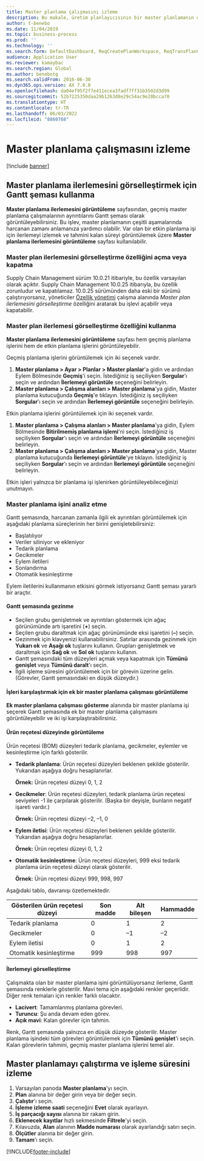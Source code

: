 ```yaml
---
title: Master planlama çalışmasını izleme
description: Bu makale, üretim planlayıcısının bir master planlamanın devam edip etmediğini nasıl görebileceğini açıklar.
author: t-benebo
ms.date: 11/04/2019
ms.topic: business-process
ms.prod: ''
ms.technology: ''
ms.search.form: DefaultDashboard, ReqCreatePlanWorkspace, ReqTransPlanCard, SysQueryForm, InventItemIdLookupSimple, ReqLog, ReqProcessTaskTrace
audience: Application User
ms.reviewer: kamaybac
ms.search.region: Global
ms.author: benebotg
ms.search.validFrom: 2016-06-30
ms.dyn365.ops.version: AX 7.0.0
ms.openlocfilehash: da04ef95f2f7e411ecea3fadf7ff31b3502d3d99
ms.sourcegitcommit: 52b7225350daa29b1263d8e29c54ac9e20bcca70
ms.translationtype: HT
ms.contentlocale: tr-TR
ms.lasthandoff: 06/03/2022
ms.locfileid: "8860768"
---
```

# <a name="monitor-a-master-planning-run"></a>Master planlama çalışmasını izleme

[!include [banner](../../includes/banner.md)]

## <a name="use-a-gantt-chart-to-visualize-master-planning-progress"></a>Master planlama ilerlemesini görselleştirmek için Gantt şeması kullanma

**Master planlama ilerlemesini görüntüleme** sayfasından, geçmiş master planlama çalışmalarının ayrıntılarını Gantt şeması olarak görüntüleyebilirsiniz. Bu işlev, master planlamanın çeşitli aşamalarında harcanan zamanı anlamanıza yardımcı olabilir. Var olan bir etkin planlama işi için ilerlemeyi izlemek ve tahmini kalan süreyi görüntülemek üzere **Master planlama ilerlemesini görüntüleme** sayfası kullanılabilir.

### <a name="turn-the-master-plan-progress-visualization-feature-on-or-off"></a>Master plan ilerlemesini görselleştirme özelliğini açma veya kapatma

Supply Chain Management sürüm 10.0.21 itibariyle, bu özellik varsayılan olarak açıktır. Supply Chain Management 10.0.25 itibarıyla, bu özellik zorunludur ve kapatılamaz. 10.0.25 sürümünden daha eski bir sürümü çalıştırıyorsanız, yöneticiler [Özellik yönetimi](../../../fin-ops-core/fin-ops/get-started/feature-management/feature-management-overview.md) çalışma alanında *Master plan ilerlemesini görselleştirme* özelliğini aratarak bu işlevi açabilir veya kapatabilir.

### <a name="use-the-master-plan-progress-visualization-feature"></a>Master plan ilerlemesi görselleştirme özelliğini kullanma

**Master planlama ilerlemesini görüntüleme** sayfası hem geçmiş planlama işlerini hem de etkin planlama işlerini görüntüleyebilir. 

Geçmiş planlama işlerini görüntülemek için iki seçenek vardır. 

1. **Master planlama \> Ayar \> Planlar \> Master planlar**'a gidin ve ardından Eylem Bölmesinde **Geçmiş**'i seçin. İstediğiniz iş seçiliyken **Sorgular**'ı seçin ve ardından **İlerlemeyi görüntüle** seçeneğini belirleyin.
1. **Master planlama \> Çalışma alanları \> Master planlama**'ya gidin, Master planlama kutucuğunda **Geçmiş**'e tıklayın. İstediğiniz iş seçiliyken **Sorgular**'ı seçin ve ardından **İlerlemeyi görüntüle** seçeneğini belirleyin.

Etkin planlama işlerini görüntülemek için iki seçenek vardır. 
1. **Master planlama \> Çalışma alanları \> Master planlama**'ya gidin, Eylem Bölmesinde **Bitirilmemiş planlama işlemi**'ni seçin. İstediğiniz iş seçiliyken **Sorgular**'ı seçin ve ardından **İlerlemeyi görüntüle** seçeneğini belirleyin.
1. **Master planlama \> Çalışma alanları \> Master planlama**'ya gidin, Master planlama kutucuğunda **İlerlemeyi görüntüle**'ye tıklayın. İstediğiniz iş seçiliyken **Sorgular**'ı seçin ve ardından **İlerlemeyi görüntüle** seçeneğini belirleyin.

Etkin işleri yalnızca bir planlama işi işlenirken görüntüleyebileceğinizi unutmayın.

### <a name="analyze-a-master-planning-job"></a>Master planlama işini analiz etme

Gantt şemasında, harcanan zamanla ilgili ek ayrıntıları görüntülemek için aşağıdaki planlama süreçlerinin her birini genişletebilirsiniz:

- Başlatılıyor
- Veriler siliniyor ve ekleniyor
- Tedarik planlama
- Gecikmeler
- Eylem iletileri
- Sonlandırma
- Otomatik kesinleştirme

Eylem iletilerini kullanmanın etkisini görmek istiyorsanız Gantt şeması yararlı bir araçtır.

#### <a name="navigation-in-the-gantt-chart"></a>Gantt şemasında gezinme

- Seçilen grubu genişletmek ve ayrıntıları göstermek için ağaç görünümünde artı işaretini (**+**) seçin.
- Seçilen grubu daraltmak için ağaç görünümünde eksi işaretini (**–**) seçin.
- Gezinmek için klavyenizi kullanabilirsiniz. Satırlar arasında gezinmek için **Yukarı ok** ve **Aşağı ok** tuşlarını kullanın. Grupları genişletmek ve daraltmak için **Sağ ok** ve **Sol ok** tuşlarını kullanın.
- Gantt şemasındaki tüm düzeyleri açmak veya kapatmak için **Tümünü genişlet** veya **Tümünü daralt**'ı seçin.
- İlgili işleme süresini görüntülemek için bir görevin üzerine gelin. (Görevler, Gantt şemasındaki en düşük düzeydir.)

#### <a name="view-an-additional-master-planning-run-to-compare-jobs"></a>İşleri karşılaştırmak için ek bir master planlama çalışması görüntüleme

**Ek master planlama çalışması gösterme** alanında bir master planlama işi seçerek Gantt şemasında ek bir master planlama çalışmasını görüntüleyebilir ve iki işi karşılaştırabilirsiniz.

#### <a name="bom-level-display"></a>Ürün reçetesi düzeyinde görüntüleme

Ürün reçetesi (BOM) düzeyleri tedarik planlama, gecikmeler, eylemler ve kesinleştirme için farklı gösterilir.

- **Tedarik planlama**: Ürün reçetesi düzeyleri beklenen şekilde gösterilir. Yukarıdan aşağıya doğru hesaplanırlar.

    **Örnek:** Ürün reçetesi düzeyi 0, 1, 2

- **Gecikmeler**: Ürün reçetesi düzeyleri, tedarik planlama ürün reçetesi seviyeleri -1 ile çarpılarak gösterilir. (Başka bir deyişle, bunların negatif işareti vardır.)

    **Örnek:** Ürün reçetesi düzeyi –2, –1, 0

- **Eylem iletisi**: Ürün reçetesi düzeyleri beklenen şekilde gösterilir. Yukarıdan aşağıya doğru hesaplanırlar.

    **Örnek:** Ürün reçetesi düzeyi 0, 1, 2

- **Otomatik kesinleştirme**: Ürün reçetesi düzeyleri, 999 eksi tedarik planlama ürün reçetesi düzeyi olarak gösterilir.

    **Örnek:** Ürün reçetesi düzeyi 999, 998, 997

Aşağıdaki tablo, davranışı özetlemektedir.

| Gösterilen ürün reçetesi düzeyi | Son madde | Alt bileşen | Hammadde |
|---|---|---|---|
| Tedarik planlama | 0 | 1 | 2 |
| Gecikmeler | 0 | –1 | –2 |
| Eylem iletisi | 0 | 1 | 2 |
| Otomatik kesinleştirme | 999 | 998 | 997 |

#### <a name="visualize-progress"></a>İlerlemeyi görselleştirme

Çalışmakta olan bir master planlama işini görüntülüyorsanız ilerleme, Gantt şemasında renklerle gösterilir. Mavi tema için aşağıdaki renkler geçerlidir. Diğer renk temaları için renkler farklı olacaktır.

- **Lacivert**: Tamamlanmış planlama görevleri.
- **Turuncu**: Şu anda devam eden görev.
- **Açık mavi**: Kalan görevler için tahmin.

Renk, Gantt şemasında yalnızca en düşük düzeyde gösterilir. Master planlama işindeki tüm görevleri görüntülemek için **Tümünü genişlet**'i seçin. Kalan görevlerin tahmini, geçmiş master planlama işlerini temel alır.

## <a name="run-master-planning-and-track-processing-time"></a>Master planlamayı çalıştırma ve işleme süresini izleme

1. Varsayılan panoda **Master planlama**'yı seçin.
1. **Plan** alanına bir değer girin veya bir değer seçin.
1. **Çalıştır**'ı seçin.
1. **İşleme izleme saati** seçeneğini **Evet** olarak ayarlayın.
1. **İş parçacığı sayısı** alanına bir rakam girin.
1. **Eklenecek kayıtlar** hızlı sekmesinde **Filtrele**'yi seçin.
1. Kılavuzda, **Alan** alanının **Madde numarası** olarak ayarlandığı satırı seçin.
1. **Ölçütler** alanına bir değer girin.
1. **Tamam**'ı seçin.


[!INCLUDE[footer-include](../../../includes/footer-banner.md)]